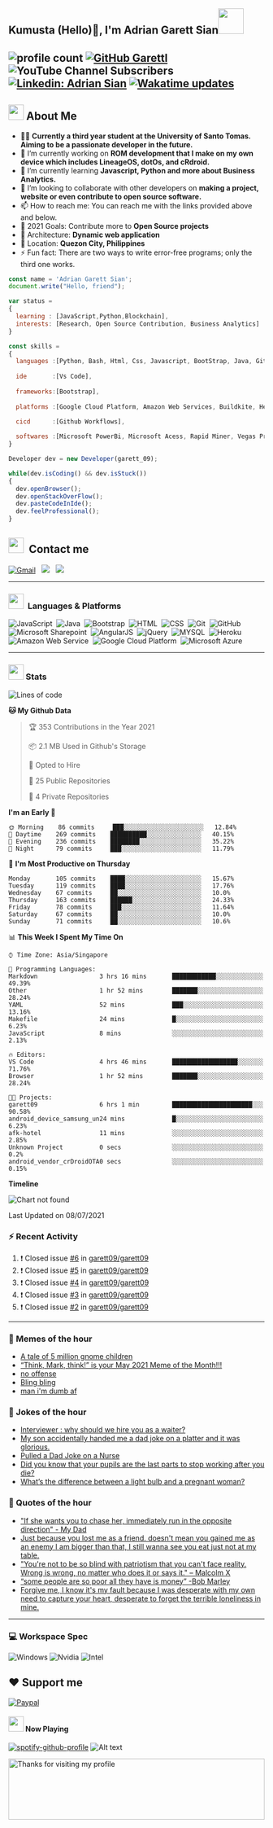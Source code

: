 <h2> Kumusta (Hello)🙏, I'm Adrian Garett Sian<img src="https://media.giphy.com/media/12oufCB0MyZ1Go/giphy.gif" width="50"></h2>

![profile count](https://komarev.com/ghpvc/?username=garett09&color=red)
[![GitHub Garettl](https://img.shields.io/github/followers/garett09?label=follow&style=social)](https://github.com/garett09)
![YouTube Channel Subscribers](https://img.shields.io/youtube/channel/subscribers/UChAoCAh1jVTaMz0Sc61X5Xw?style=social)
[![Linkedin: Adrian Sian](https://img.shields.io/badge/-Adrian%20Garett%20Sian-blue?style=flat-square&logo=Linkedin&logoColor=white&link=https://www.linkedin.com/in/adrian-garett-sian-766775159/)](https://www.linkedin.com/in/adrian-garett-sian-766775159/)
[![Wakatime updates](https://github.com/garett09/garett09/actions/workflows/update-commits.yml/badge.svg?branch=main)](https://github.com/garett09/garett09/actions/workflows/update-commits.yml)
---

## <img src="https://media.giphy.com/media/fTsZNbPQxJWtor2LXE/giphy.gif"  width="30">&nbsp;About Me
-   👩‍💻  **Currently a third year student at the University of Santo Tomas. Aiming to be a passionate developer in the future.**
-   🔭  I’m currently working on  **ROM development that I make on my own device which includes LineageOS, dotOs, and cRdroid.**
-   🌱  I’m currently learning **Javascript, Python and more about Business Analytics.**
-   👯  I’m looking to collaborate with other developers on **making a project, website or even contribute to open source software.**
-   📫  How to reach me: You can reach me with the links provided above and below. 
-   🥅  2021 Goals: Contribute more to **Open Source projects**
-   👷  Architecture: **Dynamic web application**
-   📍   Location: **Quezon City, Philippines** 
-   ⚡  Fun fact: There are two ways to write error-free programs; only the third one works.

```javascript
const name = 'Adrian Garett Sian';
document.write("Hello, friend");

var status = 
{ 
  learning : [JavaScript,Python,Blockchain],
  interests: [Research, Open Source Contribution, Business Analytics]
}

const skills = 
{
  languages :[Python, Bash, Html, Css, Javascript, BootStrap, Java, Git, Markdown, AngularJs, AccessSQL, MySQL],
  
  ide       :[Vs Code],
  
  frameworks:[Bootstrap],
  
  platforms :[Google Cloud Platform, Amazon Web Services, Buildkite, Heroku, Microsoft Sharepoint],
  
  cicd      :[Github Workflows],

  softwares :[Microsoft PowerBi, Microsoft Acess, Rapid Miner, Vegas Pro]
}

Developer dev = new Developer(garett_09);

while(dev.isCoding() && dev.isStuck())  
{
  dev.openBrowser();
  dev.openStackOverFlow();
  dev.pasteCodeInIde();
  dev.feelProfessional();
}
```

## <img src="https://media.giphy.com/media/c5vDr1rkcbcrBwG9SX/giphy.gif" width="30">&nbsp; Contact me

<a href="mailto:adriansian@gmail.com"><img alt="Gmail" src="https://img.shields.io/badge/Gmail-D14836?style=for-the-badge&logo=gmail&logoColor=white" /></a> &nbsp;
<a href="https://instagram.com/adriansian"><img src="https://img.shields.io/badge/@adriansian_-E4405F?style=for-the-badge&logo=instagram&logoColor=white"/></a> &nbsp;
<a href="https://t.me/garett_09"><img src="https://img.shields.io/badge/@garett_09_-2CA5E0?style=for-the-badge&logo=telegram&logoColor=white"/></a> &nbsp;

---

###  <img src="https://media.giphy.com/media/WUlplcMpOCEmTGBtBW/giphy.gif" width="30"> &nbsp;Languages & Platforms

![JavaScript](https://img.shields.io/badge/JavaScript-F7DF1E?style=for-the-badge&logo=javascript&logoColor=black)&nbsp;
![Java](https://img.shields.io/badge/Java-ED8B00?style=for-the-badge&logo=java&logoColor=white)&nbsp;
![Bootstrap](https://img.shields.io/badge/Bootstrap-563D7C?style=for-the-badge&logo=bootstrap&logoColor=white)&nbsp;
![HTML](https://img.shields.io/badge/HTML5-E34F26?style=for-the-badge&logo=html5&logoColor=white)&nbsp;
![CSS](https://img.shields.io/badge/CSS3-1572B6?style=for-the-badge&logo=css3&logoColor=white)&nbsp;
![Git](https://img.shields.io/badge/git-%23F05033.svg?style=for-the-badge&logo=git&logoColor=white)&nbsp;
![GitHub](https://img.shields.io/badge/GitHub-100000?style=for-the-badge&logo=github&logoColor=white)&nbsp;
![Microsoft Sharepoint](https://img.shields.io/badge/Microsoft_SharePoint-0078D4?style=for-the-badge&logo=microsoft-sharepoint&logoColor=white)&nbsp;
![AngularJS](https://img.shields.io/badge/AngularJS-E23237?style=for-the-badge&logo=angularjs&logoColor=white)&nbsp;
![jQuery](https://img.shields.io/badge/jQuery-0769AD?style=for-the-badge&logo=jquery&logoColor=white)&nbsp;
![MYSQL](https://img.shields.io/badge/MySQL-00000F?style=for-the-badge&logo=mysql&logoColor=white)&nbsp;
![Heroku](https://img.shields.io/badge/Heroku-430098?style=for-the-badge&logo=heroku&logoColor=white)&nbsp;
![Amazon Web Service](https://img.shields.io/badge/Amazon_AWS-232F3E?style=for-the-badge&logo=amazon-aws&logoColor=white)&nbsp;
![Google Cloud Platform](https://img.shields.io/badge/Google_Cloud-4285F4?style=for-the-badge&logo=google-cloud&logoColor=white)&nbsp;
![Microsoft Azure](https://img.shields.io/badge/Microsoft_Azure-0089D6?style=for-the-badge&logo=microsoft-azure&logoColor=white)&nbsp;

---

### <img src="https://media.giphy.com/media/l378c04F2fjeZ7vH2/giphy.gif" width="30">&nbsp;Stats

<!--START_SECTION:waka-->
![Lines of code](https://img.shields.io/badge/From%20Hello%20World%20I%27ve%20Written-45701%20lines%20of%20code-blue)

**🐱 My Github Data** 

> 🏆 353 Contributions in the Year 2021
 > 
> 📦 2.1 MB Used in Github's Storage 
 > 
> 💼 Opted to Hire
 > 
> 📜 25 Public Repositories 
 > 
> 🔑 4 Private Repositories  
 > 
**I'm an Early 🐤** 

```text
🌞 Morning    86 commits     ███░░░░░░░░░░░░░░░░░░░░░░   12.84% 
🌆 Daytime    269 commits    ██████████░░░░░░░░░░░░░░░   40.15% 
🌃 Evening    236 commits    ████████░░░░░░░░░░░░░░░░░   35.22% 
🌙 Night      79 commits     ███░░░░░░░░░░░░░░░░░░░░░░   11.79%

```
📅 **I'm Most Productive on Thursday** 

```text
Monday       105 commits    ████░░░░░░░░░░░░░░░░░░░░░   15.67% 
Tuesday      119 commits    ████░░░░░░░░░░░░░░░░░░░░░   17.76% 
Wednesday    67 commits     ██░░░░░░░░░░░░░░░░░░░░░░░   10.0% 
Thursday     163 commits    ██████░░░░░░░░░░░░░░░░░░░   24.33% 
Friday       78 commits     ███░░░░░░░░░░░░░░░░░░░░░░   11.64% 
Saturday     67 commits     ██░░░░░░░░░░░░░░░░░░░░░░░   10.0% 
Sunday       71 commits     ██░░░░░░░░░░░░░░░░░░░░░░░   10.6%

```


📊 **This Week I Spent My Time On** 

```text
⌚︎ Time Zone: Asia/Singapore

💬 Programming Languages: 
Markdown                 3 hrs 16 mins       ████████████░░░░░░░░░░░░░   49.39% 
Other                    1 hr 52 mins        ███████░░░░░░░░░░░░░░░░░░   28.24% 
YAML                     52 mins             ███░░░░░░░░░░░░░░░░░░░░░░   13.16% 
Makefile                 24 mins             █░░░░░░░░░░░░░░░░░░░░░░░░   6.23% 
JavaScript               8 mins              ░░░░░░░░░░░░░░░░░░░░░░░░░   2.13%

🔥 Editors: 
VS Code                  4 hrs 46 mins       ██████████████████░░░░░░░   71.76% 
Browser                  1 hr 52 mins        ███████░░░░░░░░░░░░░░░░░░   28.24%

🐱‍💻 Projects: 
garett09                 6 hrs 1 min         ██████████████████████░░░   90.58% 
android_device_samsung_un24 mins             █░░░░░░░░░░░░░░░░░░░░░░░░   6.23% 
afk-hotel                11 mins             ░░░░░░░░░░░░░░░░░░░░░░░░░   2.85% 
Unknown Project          0 secs              ░░░░░░░░░░░░░░░░░░░░░░░░░   0.2% 
android_vendor_crDroidOTA0 secs              ░░░░░░░░░░░░░░░░░░░░░░░░░   0.15%

```

**Timeline**

![Chart not found](https://raw.githubusercontent.com/garett09/garett09/main/charts/bar_graph.png) 


 Last Updated on 08/07/2021
<!--END_SECTION:waka-->


### :zap: Recent Activity

<!--START_SECTION:activity-->
1. ❗️ Closed issue [#6](https://github.com/garett09/garett09/issues/6) in [garett09/garett09](https://github.com/garett09/garett09)
2. ❗️ Closed issue [#5](https://github.com/garett09/garett09/issues/5) in [garett09/garett09](https://github.com/garett09/garett09)
3. ❗️ Closed issue [#4](https://github.com/garett09/garett09/issues/4) in [garett09/garett09](https://github.com/garett09/garett09)
4. ❗️ Closed issue [#3](https://github.com/garett09/garett09/issues/3) in [garett09/garett09](https://github.com/garett09/garett09)
5. ❗️ Closed issue [#2](https://github.com/garett09/garett09/issues/2) in [garett09/garett09](https://github.com/garett09/garett09)
<!--END_SECTION:activity-->

---

### 📣 Memes of the hour

<!-- MEMES:START -->
- [A tale of 5 million gnome children](https://www.reddit.com/r/dankmemes/comments/o1a5i1/a_tale_of_5_million_gnome_children/)
- [“Think, Mark, think!” is your May 2021 Meme of the Month!!!](https://www.reddit.com/r/dankmemes/comments/ods6l9/think_mark_think_is_your_may_2021_meme_of_the/)
- [no offense](https://www.reddit.com/r/dankmemes/comments/og6fs8/no_offense/)
- [Bling bling](https://www.reddit.com/r/dankmemes/comments/og5qw8/bling_bling/)
- [man i'm dumb af](https://www.reddit.com/r/dankmemes/comments/og5u5s/man_im_dumb_af/)
<!-- MEMES:END -->

### 📣 Jokes of the hour

<!-- JOKES:START -->
- [Interviewer : why should we hire you as a waiter?](https://www.reddit.com/r/dadjokes/comments/og52u0/interviewer_why_should_we_hire_you_as_a_waiter/)
- [My son accidentally handed me a dad joke on a platter and it was glorious.](https://www.reddit.com/r/dadjokes/comments/og7zk2/my_son_accidentally_handed_me_a_dad_joke_on_a/)
- [Pulled a Dad Joke on a Nurse](https://www.reddit.com/r/dadjokes/comments/ofrfzn/pulled_a_dad_joke_on_a_nurse/)
- [Did you know that your pupils are the last parts to stop working after you die?](https://www.reddit.com/r/dadjokes/comments/ofuxop/did_you_know_that_your_pupils_are_the_last_parts/)
- [What’s the difference between a light bulb and a pregnant woman?](https://www.reddit.com/r/dadjokes/comments/og4c3o/whats_the_difference_between_a_light_bulb_and_a/)
<!-- JOKES:END -->

### 📣 Quotes of the hour

<!-- QUOTES:START -->
- ["If she wants you to chase her, immediately run in the opposite direction" - My Dad](https://www.reddit.com/r/quotes/comments/og2jg9/if_she_wants_you_to_chase_her_immediately_run_in/)
- [Just because you lost me as a friend. doesn't mean you gained me as an enemy I am bigger than that, I still wanna see you eat just not at my table.](https://www.reddit.com/r/quotes/comments/ofzdmj/just_because_you_lost_me_as_a_friend_doesnt_mean/)
- ["You're not to be so blind with patriotism that you can't face reality. Wrong is wrong, no matter who does it or says it." – Malcolm X](https://www.reddit.com/r/quotes/comments/og62lh/youre_not_to_be_so_blind_with_patriotism_that_you/)
- [“some people are so poor all they have is money” -Bob Marley](https://www.reddit.com/r/quotes/comments/ofroec/some_people_are_so_poor_all_they_have_is_money/)
- [Forgive me, I know it's my fault because I was desperate with my own need to capture your heart, desperate to forget the terrible loneliness in mine.](https://www.reddit.com/r/quotes/comments/og61wf/forgive_me_i_know_its_my_fault_because_i_was/)
<!-- QUOTES:END -->

--- 
### 💻 Workspace Spec

![Windows](https://img.shields.io/badge/Windows-v_20H2-0078D6?style=for-the-badge&logo=windows&logoColor=white)
![Nvidia](https://img.shields.io/badge/NVIDIA-GTX1650-76B900?style=for-the-badge&logo=nvidia&logoColor=white)
![Intel](https://img.shields.io/badge/Intel-Core_i5_9th-0071C5?style=for-the-badge&logo=intel&logoColor=white)

## ❤ Support me
[![Paypal](https://img.shields.io/badge/PayPal-garett_09?style=for-the-badge&logo=paypal&logoColor=white)](https://paypal.me/garett_09)


#### <img src="https://media.giphy.com/media/vybWlRniCXzZC/giphy.gif" width="30">&nbsp;Now Playing 

 [![spotify-github-profile](https://spotify-github-profile.vercel.app/api/view?uid=garett_09&cover_image=true&theme=default)](https://spotify-github-profile.vercel.app/api/view?uid=garett_09&redirect=true)
![Alt text](https://spotify-recently-played-readme.vercel.app/api?user=garett_09&width=510)

<img height="120" alt="Thanks for visiting my profile" width="100%" src="https://github.com/dibyendu415/dibyendu415/blob/master/marquee.svg" />
